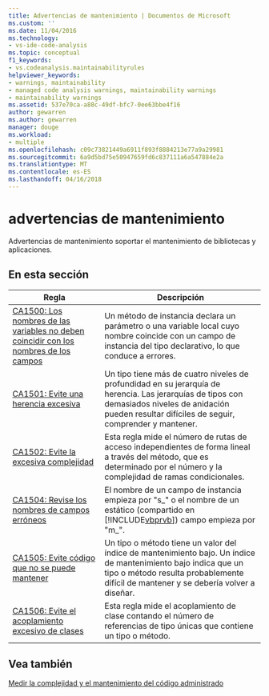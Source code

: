 ```yaml
---
title: Advertencias de mantenimiento | Documentos de Microsoft
ms.custom: ''
ms.date: 11/04/2016
ms.technology:
- vs-ide-code-analysis
ms.topic: conceptual
f1_keywords:
- vs.codeanalysis.maintainabilityrules
helpviewer_keywords:
- warnings, maintainability
- managed code analysis warnings, maintainability warnings
- maintainability warnings
ms.assetid: 537e70ca-a88c-49df-bfc7-0ee63bbe4f16
author: gewarren
ms.author: gewarren
manager: douge
ms.workload:
- multiple
ms.openlocfilehash: c09c73821449a6911f893f8884213e77a9a29981
ms.sourcegitcommit: 6a9d5bd75e50947659fd6c837111a6a547884e2a
ms.translationtype: MT
ms.contentlocale: es-ES
ms.lasthandoff: 04/16/2018
---
```

# <a name="maintainability-warnings"></a>advertencias de mantenimiento
Advertencias de mantenimiento soportar el mantenimiento de bibliotecas y aplicaciones.  
  
## <a name="in-this-section"></a>En esta sección  
  
|Regla|Descripción|  
|----------|-----------------|  
|[CA1500: Los nombres de las variables no deben coincidir con los nombres de los campos](../code-quality/ca1500-variable-names-should-not-match-field-names.md)|Un método de instancia declara un parámetro o una variable local cuyo nombre coincide con un campo de instancia del tipo declarativo, lo que conduce a errores.|  
|[CA1501: Evite una herencia excesiva](../code-quality/ca1501-avoid-excessive-inheritance.md)|Un tipo tiene más de cuatro niveles de profundidad en su jerarquía de herencia. Las jerarquías de tipos con demasiados niveles de anidación pueden resultar difíciles de seguir, comprender y mantener.|  
|[CA1502: Evite la excesiva complejidad](../code-quality/ca1502-avoid-excessive-complexity.md)|Esta regla mide el número de rutas de acceso independientes de forma lineal a través del método, que es determinado por el número y la complejidad de ramas condicionales.|  
|[CA1504: Revise los nombres de campos erróneos](../code-quality/ca1504-review-misleading-field-names.md)|El nombre de un campo de instancia empieza por "s_" o el nombre de un estático (compartido en [!INCLUDE[vbprvb](../code-quality/includes/vbprvb_md.md)]) campo empieza por "m_".|  
|[CA1505: Evite código que no se puede mantener](../code-quality/ca1505-avoid-unmaintainable-code.md)|Un tipo o método tiene un valor del índice de mantenimiento bajo. Un índice de mantenimiento bajo indica que un tipo o método resulta probablemente difícil de mantener y se debería volver a diseñar.|  
|[CA1506: Evite el acoplamiento excesivo de clases](../code-quality/ca1506-avoid-excessive-class-coupling.md)|Esta regla mide el acoplamiento de clase contando el número de referencias de tipo únicas que contiene un tipo o método.|  
  
## <a name="see-also"></a>Vea también  
 [Medir la complejidad y el mantenimiento del código administrado](../code-quality/measuring-complexity-and-maintainability-of-managed-code.md)